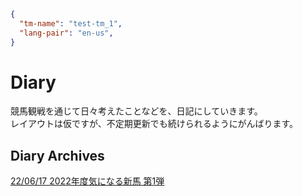 ```json 
{ 
  "tm-name": "test-tm_1", 
  "lang-pair": "en-us", 
} 
``` 

# Diary
競馬観戦を通じて日々考えたことなどを、日記にしていきます。<br>
レイアウトは仮ですが、不定期更新でも続けられるようにがんばります。<br>

## Diary Archives
[22/06/17  2022年度気になる新馬 第1弾](https://matin-aya.github.io/yy8tm2a2/Diary/220617_Fri_diary.md)<br>

